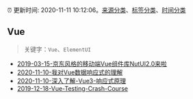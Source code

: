 :alarm_clock: 更新时间: 2020-11-11 10:12:06。[来源分类](../README.md)、[标签分类](../TAGS.md)、[时间分类](../TIMELINE.md)

## Vue


> 关键字：`Vue`、`ElementUI`



- [2019-03-15-京东风格的移动端Vue组件库NutUI2.0来啦](https://jdc.jd.com/archives/212979) 
- [2020-11-10-我对Vue数据响应式的理解](https://juejin.im/post/6893763913175793671) 
- [2020-11-10-深入了解-Vue3-响应式原理](https://juejin.im/post/6893763807899271181) 
- [2019-12-18-Vue-Testing-Crash-Course](https://dev.to/blacksonic/vue-testing-crash-course-59kl) 